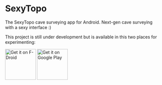 SexyTopo
========

The SexyTopo cave surveying app for Android. Next-gen cave surveying with a sexy interface :)

This project is still under development but is available in this two places for experimenting:

<a href="https://f-droid.org/packages/org.hwyl.sexytopo/" target="_blank">
<img src="https://f-droid.org/badge/get-it-on.png" alt="Get it on F-Droid" height="100"/></a>
<a href="https://play.google.com/store/apps/details?id=org.hwyl.sexytopo" target="_blank">
<img src="https://play.google.com/intl/en_us/badges/images/generic/en-play-badge.png" alt="Get it on Google Play" height="100"/></a>
